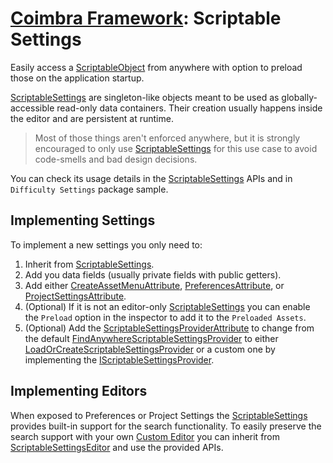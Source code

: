 # [Coimbra Framework](Index.md): Scriptable Settings

Easily access a [ScriptableObject] from anywhere with option to preload those on the application startup.

[ScriptableSettings] are singleton-like objects meant to be used as globally-accessible read-only data containers.
Their creation usually happens inside the editor and are persistent at runtime.

> Most of those things aren't enforced anywhere, but it is strongly encouraged to only use [ScriptableSettings] for this use case to avoid code-smells and bad design decisions.

You can check its usage details in the [ScriptableSettings] APIs and in `Difficulty Settings` package sample.

## Implementing Settings

To implement a new settings you only need to:

1. Inherit from [ScriptableSettings].
2. Add you data fields (usually private fields with public getters).
3. Add either [CreateAssetMenuAttribute], [PreferencesAttribute], or [ProjectSettingsAttribute].
4. (Optional) If it is not an editor-only [ScriptableSettings] you can enable the `Preload` option in the inspector to add it to the `Preloaded Assets`.
5. (Optional) Add the [ScriptableSettingsProviderAttribute] to change from the default [FindAnywhereScriptableSettingsProvider] to either [LoadOrCreateScriptableSettingsProvider] or a custom one by implementing the [IScriptableSettingsProvider].

## Implementing Editors

When exposed to Preferences or Project Settings the [ScriptableSettings] provides built-in support for the search functionality.
To easily preserve the search support with your own [Custom Editor] you can inherit from [ScriptableSettingsEditor] and use the provided APIs.

[FindAnywhereScriptableSettingsProvider]:<../Coimbra/ScriptableSettingsProviders/FindAnywhereScriptableSettingsProvider.cs>

[IScriptableSettingsProvider]:<../Coimbra/IScriptableSettingsProvider.cs>

[LoadOrCreateScriptableSettingsProvider]:<../Coimbra/ScriptableSettingsProviders/LoadOrCreateScriptableSettingsProvider.cs>

[PreferencesAttribute]:<../Coimbra/PreferencesAttribute.cs>

[ProjectSettingsAttribute]:<../Coimbra/ProjectSettingsAttribute.cs>

[ScriptableSettings]:<../Coimbra/ScriptableSettings.cs>

[ScriptableSettingsEditor]:<../Coimbra.Editor/ScriptableSettingsEditor.cs>

[ScriptableSettingsProviderAttribute]:<../Coimbra/ScriptableSettingsProviderAttribute.cs>

[CreateAssetMenuAttribute]:<https://docs.unity3d.com/ScriptReference/CreateAssetMenuAttribute.html>

[ScriptableObject]:<https://docs.unity3d.com/ScriptReference/ScriptableObject.html>

[Custom Editor]:<https://docs.unity3d.com/Manual/editor-CustomEditors.html>

